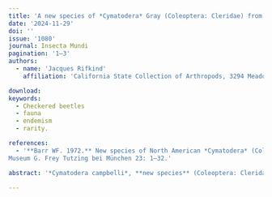 ```yaml
---
title: 'A new species of *Cymatodera* Gray (Coleoptera: Cleridae) from central Arizona'
date: '2024-11-29'
doi: ''
issue: '1080'
journal: Insecta Mundi
pagination: '1–3'
authors:
  - name: 'Jacques Rifkind'
    affiliation: 'California State Collection of Arthropods, 3294 Meadowview Road, Sacramento, CA 95832 USA'

download:
keywords:
  - Checkered beetles
  - fauna
  - endemism
  - rarity.

references:
  - '**Barr WF. 1972.** New species of North American *Cymatodera* (Coleoptera: Cleridae). Entomologische Arbeiten aus dem
Museum G. Frey Tutzing bei München 23: 1–32.'

abstract: '*Cymatodera campbelli*, **new species** (Coleoptera: Cleridae), is described from central Arizona. Though superficially similar to several other small species of Southwestern *Cymatodera* Gray that are commonly collected at lights, this apparently rare species has distinctive coloration and surface sculpturing. Its discovery suggests that systematic collecting even in areas that have historically attracted entomological attention may still yield additions to our fauna.'

---
```


